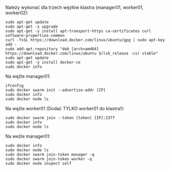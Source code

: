 Należy wykonać dla trzech węzłów klastra (manager01, worker01, worker02):
```
sudo apt-get update
sudo apt-get -y upgrade
sudo apt-get -y install apt-transport-https ca-certificates curl software-properties-common
curl -fsSL https://download.docker.com/linux/ubuntu/gpg | sudo apt-key add -
sudo add-apt-repository "deb [arch=amd64] https://download.docker.com/linux/ubuntu $(lsb_release -cs) stable"
sudo apt-get update
sudo apt-get -y install docker-ce
sudo docker info
```
Na węźle manager01:
```
ifconfig
sudo docker swarm init --advertise-addr [IP]
sudo docker info
sudo docker node ls
```
Na węźle worker01 (Dodać TYLKO worker01 do klastra!):
```
sudo docker swarm join --token [token] [IP]:2377
sudo docker info
sudo docker node ls
```
Na weźle manager01:
```
sudo docker info
sudo docker node ls
sudo docker swarm join-token manager -q
sudo docker swarm join-token worker -q
sudo docker node inspect self
```
